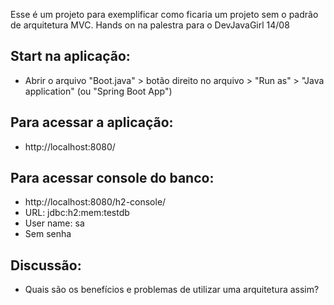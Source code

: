 Esse é um projeto para exemplificar como ficaria um projeto sem o padrão de arquitetura MVC. Hands on na palestra para o DevJavaGirl 14/08

 
## Start na aplicação:
 - Abrir o arquivo "Boot.java" > botão direito no arquivo > "Run as" > "Java application" (ou "Spring Boot App")
  
## Para acessar a aplicação:
 - http://localhost:8080/
 
## Para acessar console do banco:
 - http://localhost:8080/h2-console/
 - URL: jdbc:h2:mem:testdb
 - User name: sa
 - Sem senha

## Discussão:
  - Quais são os benefícios e problemas de utilizar uma arquitetura assim?
